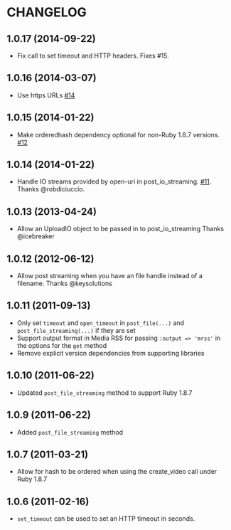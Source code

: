 # CHANGELOG

## 1.0.17 (2014-09-22)

* Fix call to set timeout and HTTP headers. Fixes #15.

## 1.0.16 (2014-03-07)

* Use https URLs [#14](https://github.com/BrightcoveOS/Ruby-MAPI-Wrapper/pull/14)

## 1.0.15 (2014-01-22)

* Make orderedhash dependency optional for non-Ruby 1.8.7 versions. [#12](https://github.com/BrightcoveOS/Ruby-MAPI-Wrapper/issues/12)

## 1.0.14 (2014-01-22)

* Handle IO streams provided by open-uri in post_io_streaming. [#11](https://github.com/BrightcoveOS/Ruby-MAPI-Wrapper/pull/11). Thanks @robdiciuccio.

## 1.0.13 (2013-04-24)

* Allow an UploadIO object to be passed in to post_io_streaming Thanks @icebreaker

## 1.0.12 (2012-06-12)

* Allow post streaming when you have an file handle instead of a filename. Thanks @keysolutions

## 1.0.11 (2011-09-13)

 * Only set `timeout` and `open_timeout` in `post_file(...)` and `post_file_streaming(...)` if they are set
 * Support output format in Media RSS for passing `:output => 'mrss'` in the options for the `get` method
 * Remove explicit version dependencies from supporting libraries

## 1.0.10 (2011-06-22)

 * Updated `post_file_streaming` method to support Ruby 1.8.7

## 1.0.9 (2011-06-22)

 * Added `post_file_streaming` method

## 1.0.7 (2011-03-21)

 * Allow for hash to be ordered when using the create_video call under Ruby 1.8.7

## 1.0.6 (2011-02-16)

 * `set_timeout` can be used to set an HTTP timeout in seconds.
